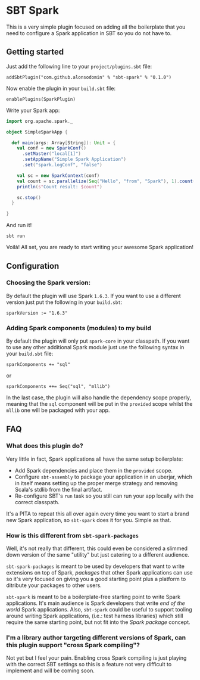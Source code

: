 # SBT Spark

This is a very simple plugin focused on adding all the boilerplate that you need to configure a Spark application
 in SBT so you do not have to.

## Getting started

Just add the following line to your `project/plugins.sbt` file:

```
addSbtPlugin("com.github.alonsodomin" % "sbt-spark" % "0.1.0")
```

Now enable the plugin in your `build.sbt` file:

```
enablePlugins(SparkPlugin)
```

Write your Spark app:

```scala
import org.apache.spark._

object SimpleSparkApp {

  def main(args: Array[String]): Unit = {
    val conf = new SparkConf()
      .setMaster("local[1]")
      .setAppName("Simple Spark Application")
      .set("spark.logConf", "false")

    val sc = new SparkContext(conf)
    val count = sc.parallelize(Seq("Hello", "from", "Spark"), 1).count()
    println(s"Count result: $count")

    sc.stop()
  }

}
```

And run it!

```
sbt run
```

Voilà! All set, you are ready to start writing your awesome Spark application!

## Configuration

### Choosing the Spark version:

By default the plugin will use Spark `1.6.3`. If you want to use a different version just put the following in your `build.sbt`:

```
sparkVersion := "1.6.3"
```

### Adding Spark components (modules) to my build

By default the plugin will only put `spark-core` in your classpath. If you want to use any other additional Spark module just
 use the following syntax in your `build.sbt` file:

```
sparkComponents += "sql"
```

or

```
sparkComponents ++= Seq("sql", "mllib")
```

In the last case, the plugin will also handle the dependency scope properly, meaning that the `sql` component will be
put in the `provided` scope whilst the `mllib` one will be packaged with your app.

## FAQ

### What does this plugin do?

Very little in fact, Spark applications all have the same setup boilerplate:

 * Add Spark dependencies and place them in the `provided` scope.
 * Configure `sbt-assembly` to package your application in an uberjar, which in itself means setting up the proper merge strategy and removing Scala's stdlib from the final artifact.
 * Re-configure SBT's `run` task so you still can run your app locally with the correct classpath.

It's a PITA to repeat this all over again every time you want to start a brand new Spark application, so `sbt-spark` does it for you. Simple as that.

### How is this different from `sbt-spark-packages`

Well, it's not really that different, this could even be considered a slimmed down version of the same "utility" but just
catering to a different audience.

`sbt-spark-packages` is meant to be used by developers that want to write extensions on top of Spark, _packages_ that other
Spark applications can use so it's very focused on giving you a good starting point plus a platform to ditribute your packages
to other users.

`sbt-spark` is meant to be a boilerplate-free starting point to write Spark applications. It's main audience is Spark developers
that write _end of the world_ Spark applications. Also, `sbt-spark` could be useful to support tooling around writing Spark applications,
(i.e.: test harness libraries) which still require the same starting point, but not fit into the _Spark package_ concept.

### I'm a library author targeting different versions of Spark, can this plugin support "cross Spark compiling"?

Not yet but I feel your pain. Enabling cross Spark compiling is just playing with the correct SBT settings so this is
 a feature not very difficult to implement and will be coming soon.
